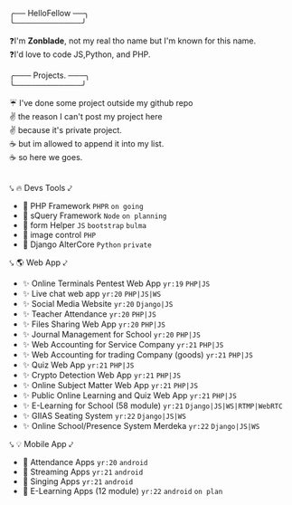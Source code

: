 ╭── HelloFellow ──╮ <br>
╰────────────╯

❓I'm **Zonblade**, not my real tho name but I'm known for this name. \
❓I'd love to code JS,Python, and PHP.

╭───  Projects. ───╮ <br>
╰────────────╯

☔ I've done some project outside my github repo \
✌ the reason I can't post my project here \
✌ because it's private project. \
☕ but im allowed to append it into my list. \
☕ so here we goes. 
<br><br>

⤥ 🔥 Devs Tools ⤦
* 🎉 PHP Framework `PHPR` `on going` 
* 🎉 sQuery Framework `Node` `on planning`
* 🎉 form Helper `JS` `bootstrap` `bulma`
* 🎉 image control `PHP`
* 🎉 Django AlterCore `Python` `private`

⤥ 🌎 Web App ⤦
* ✨ Online Terminals Pentest Web App `yr:19` `PHP|JS`
* ✨ Live chat web app `yr:20` `PHP|JS|WS`
* ✨ Social Media Website `yr:20` `Django|JS`
* ✨ Teacher Attendance `yr:20` `PHP|JS`
* ✨ Files Sharing Web App `yr:20` `PHP|JS`
* ✨ Journal Management for School `yr:20` `PHP|JS`
* ✨ Web Accounting for Service Company `yr:21` `PHP|JS`
* ✨ Web Accounting for trading Company (goods) `yr:21` `PHP|JS`
* ✨ Quiz Web App `yr:21` `PHP|JS`
* ✨ Crypto Detection Web App `yr:21` `PHP|JS`
* ✨ Online Subject Matter Web App `yr:21` `PHP|JS`
* ✨ Public Online Learning and Quiz Web App `yr:21` `PHP|JS`
* ✨ E-Learning for School (58 module) `yr:21` `Django|JS|WS|RTMP|WebRTC`
* ✨ GIIAS Seating System `yr:22` `Django|JS|WS`
* ✨ Online School/Presence System Merdeka `yr:22` `Django|JS|WS`

⤥ 💡 Mobile App ⤦
* 🍩 Attendance Apps `yr:20` `android`
* 🍩 Streaming Apps `yr:21` `android`
* 🍩 Singing Apps `yr:21` `android`
* 🍩 E-Learning Apps (12 module) `yr:22` `android` `on plan`
